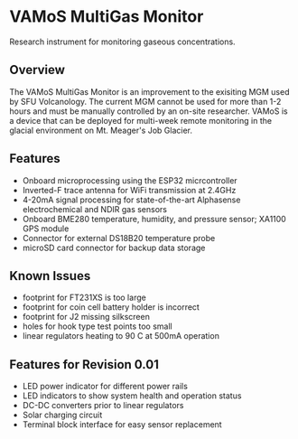 # VAMoS MultiGas Monitor
Research instrument for monitoring gaseous concentrations.

## Overview
The VAMoS MultiGas Monitor is an improvement to the exisiting MGM used by SFU Volcanology. The current MGM cannot be used for more than
1-2 hours and must be manually controlled by an on-site researcher. VAMoS is a device that can be deployed for multi-week remote
monitoring in the glacial environment on Mt. Meager's Job Glacier.

## Features
* Onboard microprocessing using the ESP32 micrcontroller
* Inverted-F trace antenna for WiFi transmission at 2.4GHz
* 4-20mA signal processing for state-of-the-art Alphasense electrochemical and NDIR gas sensors
* Onboard BME280 temperature, humidity, and pressure sensor; XA1100 GPS module
* Connector for external DS18B20 temperature probe
* microSD card connector for backup data storage

## Known Issues
* footprint for FT231XS is too large
* footprint for coin cell battery holder is incorrect
* footprint for J2 missing silkscreen
* holes for hook type test points too small
* linear regulators heating to 90 C at 500mA operation

## Features for Revision 0.01
* LED power indicator for different power rails
* LED indicators to show system health and operation status
* DC-DC converters prior to linear regulators
* Solar charging circuit
* Terminal block interface for easy sensor replacement
